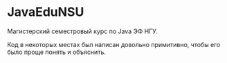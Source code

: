 # JavaEduNSU
 
Магистерский семестровый курс по Java ЭФ НГУ.

Код в некоторых местах был написан довольно примитивно, чтобы его было проще понять и объяснить.

